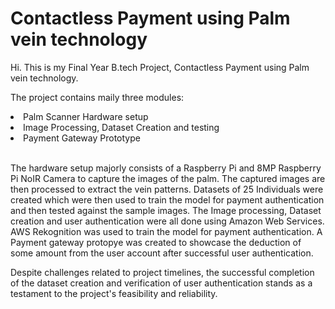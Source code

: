 # Contactless Payment using Palm vein technology
Hi. This is my Final Year B.tech Project, Contactless Payment using Palm vein technology. 

The project contains maily three modules:
<li>Palm Scanner Hardware setup</li>
<li>Image Processing, Dataset Creation and testing</li>
<li>Payment Gateway Prototype</li>
<br>

The hardware setup majorly consists of a Raspberry Pi and 8MP Raspberry Pi NoIR Camera to capture the images of the palm. 
The captured images are then processed to extract the vein patterns. 
Datasets of 25 Individuals were created which were then used to train the model for payment authentication and then tested against the sample images. The Image processing, Dataset creation and user authentication were all done using Amazon Web Services. AWS Rekognition was used to train the model for payment authentication.
A Payment gateway protopye was created to showcase the deduction of some amount from the user account after successful user authentication. 

Despite challenges related to project timelines, the successful completion of the dataset creation and verification of user authentication stands as a testament to the project's feasibility and reliability.

